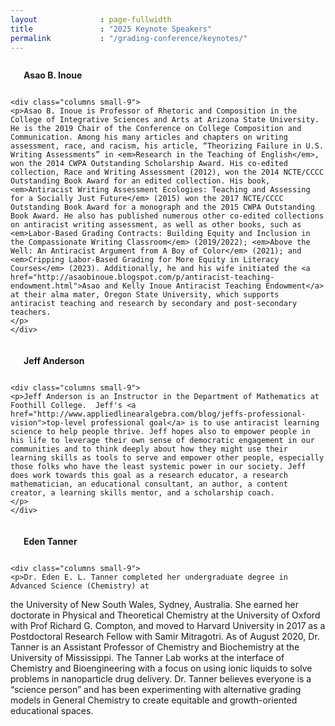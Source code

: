 ```yaml
---
layout              : page-fullwidth
title               : "2025 Keynote Speakers"
permalink           : "/grading-conference/keynotes/"
---
```


<div class="row">
    <div class="columns small-3">
      <img src="{{ site.urlimg }}keynotes/inoue.jpg" alt="">
      <p align="center"><strong>Asao B. Inoue</strong> 
      </p>
    </div>

    <div class="columns small-9">
    <p>Asao B. Inoue is Professor of Rhetoric and Composition in the College of Integrative Sciences and Arts at Arizona State University. He is the 2019 Chair of the Conference on College Composition and Communication. Among his many articles and chapters on writing assessment, race, and racism, his article, “Theorizing Failure in U.S. Writing Assessments” in <em>Research in the Teaching of English</em>, won the 2014 CWPA Outstanding Scholarship Award. His co-edited collection, Race and Writing Assessment (2012), won the 2014 NCTE/CCCC Outstanding Book Award for an edited collection. His book, <em>Antiracist Writing Assessment Ecologies: Teaching and Assessing for a Socially Just Future</em> (2015) won the 2017 NCTE/CCCC Outstanding Book Award for a monograph and the 2015 CWPA Outstanding Book Award. He also has published numerous other co-edited collections on antiracist writing assessment, as well as other books, such as <em>Labor-Based Grading Contracts: Building Equity and Inclusion in the Compassionate Writing Classroom</em> (2019/2022); <em>Above the Well: An Antiracist Argument from A Boy of Color</em> (2021); and <em>Cripping Labor-Based Grading for More Equity in Literacy Courses</em> (2023). Additionally, he and his wife initiated the <a href="http://asaobinoue.blogspot.com/p/antiracist-teaching-endowment.html">Asao and Kelly Inoue Antiracist Teaching Endowment</a> at their alma mater, Oregon State University, which supports antiracist teaching and research by secondary and post-secondary teachers.
    </p>
    </div>
</div>

<div class="row" style="margin-top: 20px;">
    <div class="columns small-3">
      <img src="{{ site.urlimg }}keynotes/anderson.jpg" alt="">
      <p align="center"><strong>Jeff Anderson</strong> 
      </p>
    </div>

    <div class="columns small-9">
    <p>Jeff Anderson is an Instructor in the Department of Mathematics at Foothill College.  Jeff's <a href="http://www.appliedlinearalgebra.com/blog/jeffs-professional-vision">top-level professional goal</a> is to use antiracist learning science to help people thrive. Jeff hopes also to empower people in his life to leverage their own sense of democratic engagement in our communities and to think deeply about how they might use their learning skills as tools to serve and empower other people, especially those folks who have the least systemic power in our society. Jeff does work towards this goal as a research educator, a research mathematician, an educational consultant, an author, a content creator, a learning skills mentor, and a scholarship coach.
    </p>
    </div>
</div>

<div class="row" style="margin-top: 20px;">
    <div class="columns small-3">
      <img src="{{ site.urlimg }}keynotes/tanner.jpg" alt="">
      <p align="center"><strong>Eden Tanner</strong> 
      </p>
    </div>

    <div class="columns small-9">
    <p>Dr. Eden E. L. Tanner completed her undergraduate degree in Advanced Science (Chemistry) at
the University of New South Wales, Sydney, Australia. She earned her doctorate in Physical and
Theoretical Chemistry at the University of Oxford with Prof Richard G. Compton, and moved to
Harvard University in 2017 as a Postdoctoral Research Fellow with Samir Mitragotri. As of
August 2020, Dr. Tanner is an Assistant Professor of Chemistry and Biochemistry at the
University of Mississippi. The Tanner Lab works at the interface of Chemistry and
Bioengineering with a focus on using ionic liquids to solve problems in nanoparticle drug
delivery. Dr. Tanner believes everyone is a “science person” and has been experimenting with
alternative grading models in General Chemistry to create equitable and growth-oriented
educational spaces.
    </p>
    </div>
</div>